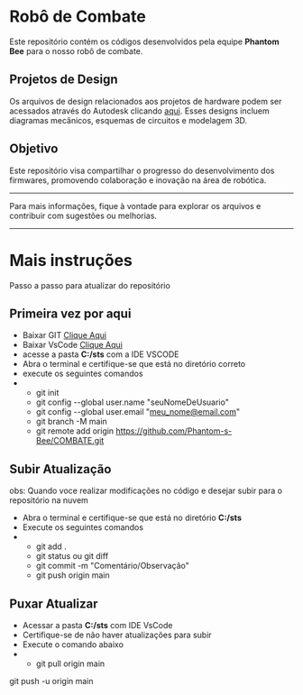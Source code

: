 # Robô de Combate

Este repositório contém os códigos desenvolvidos pela equipe **Phantom Bee** para o nosso robô de combate.


## Projetos de Design

Os arquivos de design relacionados aos projetos de hardware podem ser acessados através do Autodesk clicando [aqui](https://veigadealmeida14.autodesk360.com/g/projects/20240824794660206/data/dXJuOmFkc2sud2lwcHJvZDpmcy5mb2xkZXI6Y28uUElTay1DaFpSa2lRZ3p1Q2llWVRMZw). Esses designs incluem diagramas mecânicos, esquemas de circuitos e modelagem 3D.

## Objetivo

Este repositório visa compartilhar o progresso do desenvolvimento dos firmwares, promovendo colaboração e inovação na área de robótica.

---

Para mais informações, fique à vontade para explorar os arquivos e contribuir com sugestões ou melhorias.

---

# Mais instruções

 Passo a passo para atualizar do repositório
 ## Primeira vez por aqui
 * Baixar GIT [Clique Aqui](https://git-scm.com/downloads)
 * Baixar VsCode [Clique Aqui](https://code.visualstudio.com/)
 * acesse a pasta **C:/sts** com a IDE VSCODE
 * Abra o terminal e certifique-se que está no diretório correto
 * execute os seguintes comandos
 * * git init
   * git config --global user.name "seuNomeDeUsuario"
   * git config --global user.email "meu_nome@email.com"
   * git branch -M main
   * git remote add origin https://github.com/Phantom-s-Bee/COMBATE.git

## Subir Atualização
obs: Quando voce realizar modificações no código e desejar subir para o repositório na nuvem
* Abra o terminal e certifique-se que está no diretório **C:/sts**
* Execute os seguintes comandos
* * git add .
  * git status ou git diff
  * git commit -m "Comentário/Observação"
  * git push origin main

## Puxar Atualizar
* Acessar a pasta **C:/sts** com IDE VsCode
* Certifique-se de não haver atualizações para subir
* Execute o comando abaixo
* * git pull origin main



git push -u origin main

